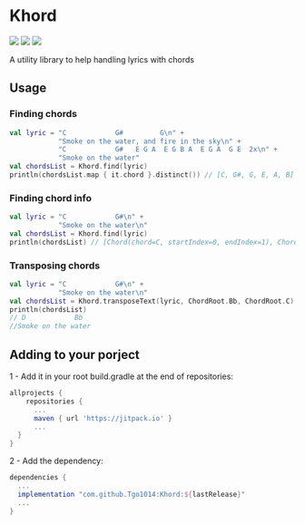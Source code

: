 # Khord

[![](https://jitpack.io/v/Tgo1014/Khord.svg)](https://jitpack.io/#Tgo1014/Khord) 
![](https://img.shields.io/github/languages/code-size/Tgo1014/Khord)
![](https://img.shields.io/badge/Kotlin-1.8.10-blueviolet)

A utility library to help handling lyrics with chords

## Usage

### Finding chords

```kotlin
val lyric = "C            G#         G\n" +
            "Smoke on the water, and fire in the sky\n" +
            "C            G#   E G A  E G B A  E G A  G E  2x\n" +
            "Smoke on the water"
val chordsList = Khord.find(lyric)
println(chordsList.map { it.chord }.distinct()) // [C, G#, G, E, A, B]
```

### Finding chord info

```kotlin
val lyric = "C            G#\n" +
            "Smoke on the water\n"
val chordsList = Khord.find(lyric)
println(chordsList) // [Chord(chord=C, startIndex=0, endIndex=1), Chord(chord=G#, startIndex=13, endIndex=15)]
```

### Transposing chords

```kotlin
val lyric = "C            G#\n" +
            "Smoke on the water\n"
val chordsList = Khord.transposeText(lyric, ChordRoot.Bb, ChordRoot.C)
println(chordsList) 
// D            Bb
//Smoke on the water
```

## Adding to your porject

1 - Add it in your root build.gradle at the end of repositories:
```gradle
allprojects {
    repositories {
      ...
      maven { url 'https://jitpack.io' }
      ...
  }
}
```

2 - Add the dependency:
```gradle
dependencies {
  ...
  implementation "com.github.Tgo1014:Khord:${lastRelease}"
  ...
}
```
